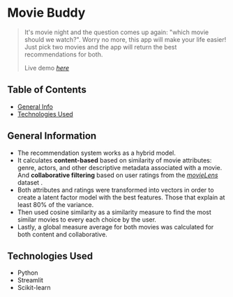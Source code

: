 # Movie Buddy
> It's movie night and the question comes up again: "which movie should we watch?". Worry no more, this app will make your life easier!
> Just pick two movies and the app will return the best recommendations for both. 
> 
> Live demo [_here_](https://movie-buddy.streamlitapp.com/)

## Table of Contents
* [General Info](#general-information)
* [Technologies Used](#technologies-used)


## General Information
- The recommendation system works as a hybrid model.
- It calculates **content-based** based on similarity of movie attributes: genre, actors, and other descriptive metadata associated with a movie. And **collaborative filtering** based on user ratings from the [_movieLens_](https://grouplens.org/datasets/movielens/) dataset .  
- Both attributes and ratings were transformed into vectors in order to create a latent factor model with the best features. Those that explain at least 80% of the variance.
- Then used cosine similarity as a similarity measure to find the most similar movies to every each choice by the user. 
- Lastly, a global measure average for both movies was calculated for both content and collaborative.  

## Technologies Used
- Python
- Streamlit
- Scikit-learn


